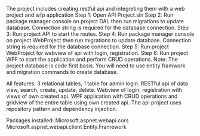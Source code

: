 The project includes creating restful api and integreting them with a web project and wfp application
Step 1: Open API Project.sln 
Step 2: Run package manager console on project DAL then run migrations to update database. Connection string is required for the database connection.
Step 3: Run project API to start the routes.
Step 4: Run package manager console on project WebProject then run migrations to update database. Connection string is required for the database connection.
Step 5: Run project WebProject for webview of api with login, registration. Step 6: Run project WPF to start the application and perform CRUD operations.
Note: The project database is code first basis. You will need to use entity framwork and migration commands to create database.

All features: 3 relational tables, 1 table for admin login. RESTful api of data view, search, create, update, delete. Webview of login, registration with views of own created api.
WPF application with CRUD operations and gridview of the entire table using own created api. The api project uses repository pattern and dependency injection.

Packages installed: Microsoft.aspnet.webapi.cors Microsoft.aspnet.webapi.client Entity.Framework

